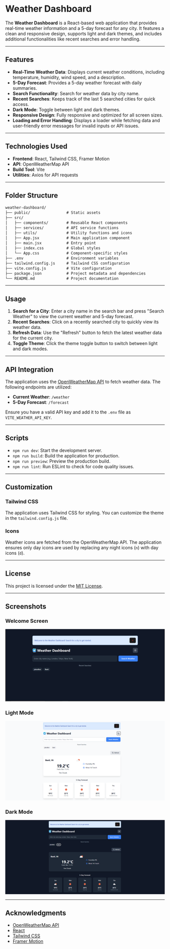 # Weather Dashboard

The **Weather Dashboard** is a React-based web application that provides real-time weather information and a 5-day forecast for any city. It features a clean and responsive design, supports light and dark themes, and includes additional functionalities like recent searches and error handling.

---

## Features

- **Real-Time Weather Data**: Displays current weather conditions, including temperature, humidity, wind speed, and a description.
- **5-Day Forecast**: Provides a 5-day weather forecast with daily summaries.
- **Search Functionality**: Search for weather data by city name.
- **Recent Searches**: Keeps track of the last 5 searched cities for quick access.
- **Dark Mode**: Toggle between light and dark themes.
- **Responsive Design**: Fully responsive and optimized for all screen sizes.
- **Loading and Error Handling**: Displays a loader while fetching data and user-friendly error messages for invalid inputs or API issues.

---

## Technologies Used

- **Frontend**: React, Tailwind CSS, Framer Motion
- **API**: OpenWeatherMap API
- **Build Tool**: Vite
- **Utilities**: Axios for API requests
---
## Folder Structure

```
weather-dashboard/
├── public/                # Static assets
├── src/
│   ├── components/        # Reusable React components
│   ├── services/          # API service functions
│   ├── utils/             # Utility functions and icons
│   ├── App.jsx            # Main application component
│   ├── main.jsx           # Entry point
│   ├── index.css          # Global styles
│   └── App.css            # Component-specific styles
├── .env                   # Environment variables
├── tailwind.config.js     # Tailwind CSS configuration
├── vite.config.js         # Vite configuration
├── package.json           # Project metadata and dependencies
└── README.md              # Project documentation
```

---

## Usage

1. **Search for a City**: Enter a city name in the search bar and press "Search Weather" to view the current weather and 5-day forecast.
2. **Recent Searches**: Click on a recently searched city to quickly view its weather data.
3. **Refresh Data**: Use the "Refresh" button to fetch the latest weather data for the current city.
4. **Toggle Theme**: Click the theme toggle button to switch between light and dark modes.

---

## API Integration

The application uses the [OpenWeatherMap API](https://openweathermap.org/api) to fetch weather data. The following endpoints are utilized:

- **Current Weather**: `/weather`
- **5-Day Forecast**: `/forecast`

Ensure you have a valid API key and add it to the `.env` file as `VITE_WEATHER_API_KEY`.

---

## Scripts

- `npm run dev`: Start the development server.
- `npm run build`: Build the application for production.
- `npm run preview`: Preview the production build.
- `npm run lint`: Run ESLint to check for code quality issues.

---

## Customization

### Tailwind CSS
The application uses Tailwind CSS for styling. You can customize the theme in the `tailwind.config.js` file.

### Icons
Weather icons are fetched from the OpenWeatherMap API. The application ensures only day icons are used by replacing any night icons (`n`) with day icons (`d`).

---

## License

This project is licensed under the [MIT License](../LICENSE).

---

## Screenshots

### Welcome Screen
![Welcome Screen](/screenshots/image1.png)

### Light Mode
![Light Mode Screenshot](/screenshots/image3.png)

### Dark Mode
![Dark Mode Screenshot](/screenshots/image2.png)

---

## Acknowledgments

- [OpenWeatherMap API](https://openweathermap.org/api)
- [React](https://reactjs.org/)
- [Tailwind CSS](https://tailwindcss.com/)
- [Framer Motion](https://www.framer.com/motion/)
